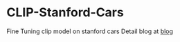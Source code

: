 # CLIP-Stanford-Cars
Fine Tuning clip model on stanford cars
Detail blog at [blog](https://kanishkamankar.com/deep%20learning/clip/2022/05/14/CLIP-model-and-its-Zero-shot-capabilities-and-finetuning.html)

